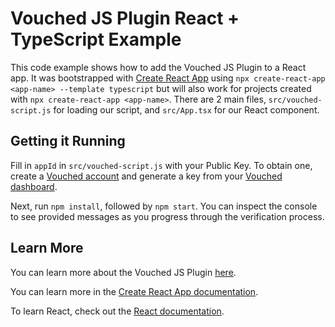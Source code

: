 # Vouched JS Plugin React + TypeScript Example

This code example shows how to add the Vouched JS Plugin to a React app. It was bootstrapped with [Create React App](https://github.com/facebook/create-react-app) using `npx create-react-app <app-name> --template typescript` but will also work for projects created with `npx create-react-app <app-name>`. There are 2 main files, `src/vouched-script.js` for loading our script, and `src/App.tsx` for our React component.

## Getting it Running

Fill in `appId` in `src/vouched-script.js` with your Public Key. To obtain one, create a [Vouched account](https://www.vouched.id/get-started/) and generate a key from your [Vouched dashboard](https://docs.vouched.id/docs/manage-keys).

Next, run `npm install`, followed by `npm start`. You can inspect the console to see provided messages as you progress through the verification process.

## Learn More

You can learn more about the Vouched JS Plugin [here](https://docs.vouched.id/docs/js-plugin).

You can learn more in the [Create React App documentation](https://facebook.github.io/create-react-app/docs/getting-started).

To learn React, check out the [React documentation](https://reactjs.org/).
